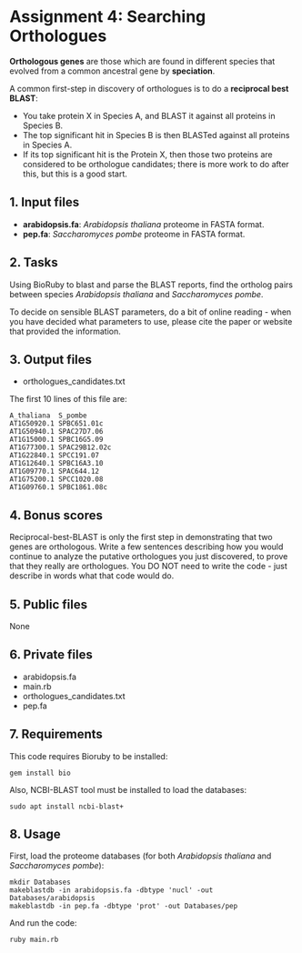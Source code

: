 # Assignment 4: Searching Orthologues

**Orthologous genes** are those which are found in different species that evolved from a common ancestral gene by **speciation**.

A common first-step in discovery of orthologues is to do a **reciprocal best BLAST**:
- You take protein X in Species A, and BLAST it against all proteins in Species B.  
- The top significant hit in Species B is then BLASTed against all proteins in Species A.
- If its top significant hit is the Protein X, then those two proteins are considered to be orthologue candidates; there is more work to do after this, but this is a good start.

## 1. Input files

- **arabidopsis.fa**: *Arabidopsis thaliana* proteome in FASTA format.
- **pep.fa**: *Saccharomyces pombe* proteome in FASTA format.

## 2. Tasks

Using BioRuby to blast and parse the BLAST reports, find the ortholog pairs between species *Arabidopsis thaliana* and *Saccharomyces pombe*.

To decide on sensible BLAST parameters, do a bit of online reading - when you have decided what parameters to use, please cite the paper or website that provided the information.

## 3. Output files

- orthologues_candidates.txt

The first 10 lines of this file are:

```
A_thaliana	S_pombe
AT1G50920.1	SPBC651.01c
AT1G50940.1	SPAC27D7.06
AT1G15000.1	SPBC16G5.09
AT1G77300.1	SPAC29B12.02c
AT1G22840.1	SPCC191.07
AT1G12640.1	SPBC16A3.10
AT1G09770.1	SPAC644.12
AT1G75200.1	SPCC1020.08
AT1G09760.1	SPBC1861.08c
```

## 4. Bonus scores

Reciprocal-best-BLAST is only the first step in demonstrating that two genes are orthologous.  Write a few sentences describing how you would continue to analyze the putative orthologues you just discovered, to prove that they really are orthologues. You DO NOT need to write the code - just describe in words what that code would do.

## 5. Public files

None

## 6. Private files

- arabidopsis.fa
- main.rb
- orthologues_candidates.txt
- pep.fa

## 7. Requirements

This code requires Bioruby to be installed:

```
gem install bio
```

Also, NCBI-BLAST tool must be installed to load the databases:

```
sudo apt install ncbi-blast+
```

## 8. Usage

First, load the proteome databases (for both *Arabidopsis thaliana* and *Saccharomyces pombe*):

```
mkdir Databases
makeblastdb -in arabidopsis.fa -dbtype 'nucl' -out Databases/arabidopsis
makeblastdb -in pep.fa -dbtype 'prot' -out Databases/pep
```

And run the code:

```
ruby main.rb
```
